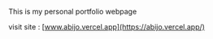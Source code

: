This is my personal portfolio webpage

visit site : [www.abijo.vercel.app](https://abijo.vercel.app/)
